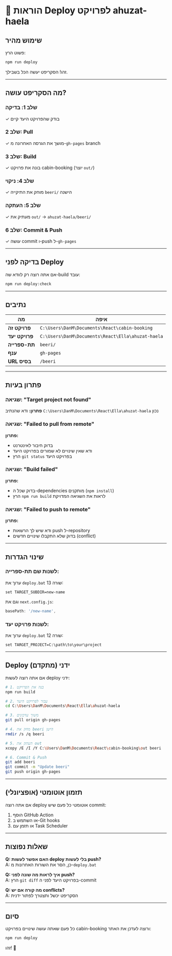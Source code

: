 # 🚀 הוראות Deploy לפרויקט ahuzat-haela

## שימוש מהיר

פשוט הרץ:
```bash
npm run deploy
```

זהו! הסקריפט יעשה הכל בשבילך.

---

## מה הסקריפט עושה?

### שלב 1: בדיקה
✓ בודק שהפרויקט היעד קיים

### שלב 2: Pull
✓ מושך את הגרסה האחרונה מ-`gh-pages` branch

### שלב 3: Build
✓ בונה את פרויקט cabin-booking (יוצר `out/`)

### שלב 4: ניקוי
✓ מוחק את התיקייה `beeri/` הישנה

### שלב 5: העתקה
✓ מעתיק את `out/` → `ahuzat-haela/beeri/`

### שלב 6: Commit & Push
✓ עושה commit ו-push ל-`gh-pages`

---

## בדיקה לפני Deploy

אם אתה רוצה רק לוודא שה-build עובד:
```bash
npm run deploy:check
```

---

## נתיבים

| מה | איפה |
|---|---|
| **פרויקט זה** | `C:\Users\DanM\Documents\React\cabin-booking` |
| **פרויקט יעד** | `C:\Users\DanM\Documents\React\Ella\ahuzat-haela` |
| **תת-ספרייה** | `beeri/` |
| **ענף** | `gh-pages` |
| **URL בסיס** | `/beeri` |

---

## פתרון בעיות

### שגיאה: "Target project not found"
**פתרון:** ודא שהנתיב `C:\Users\DanM\Documents\React\Ella\ahuzat-haela` נכון

### שגיאה: "Failed to pull from remote"
**פתרון:** 
- בדוק חיבור לאינטרנט
- ודא שאין שינויים לא שמורים בפרויקט היעד
- הרץ `git status` בפרויקט היעד

### שגיאה: "Build failed"
**פתרון:**
- בדוק שכל ה-dependencies מותקנים (`npm install`)
- הרץ `npm run build` לראות את השגיאה המדויקת

### שגיאה: "Failed to push to remote"
**פתרון:**
- ודא שיש לך הרשאות push ל-repository
- בדוק שלא התקבלו שינויים חדשים (conflict)

---

## שינוי הגדרות

### לשנות שם תת-ספרייה:
ערוך את `deploy.bat` שורה 13:
```batch
set TARGET_SUBDIR=new-name
```

וגם את `next.config.js`:
```javascript
basePath: '/new-name',
```

### לשנות פרויקט יעד:
ערוך את `deploy.bat` שורה 12:
```batch
set TARGET_PROJECT=C:\path\to\your\project
```

---

## Deploy ידני (מתקדם)

אם אתה רוצה לעשות deploy ידני:

```bash
# 1. בנה את הפרויקט
npm run build

# 2. עבור לפרויקט היעד
cd C:\Users\DanM\Documents\React\Ella\ahuzat-haela

# 3. משוך עדכונים
git pull origin gh-pages

# 4. מחק את beeri הישן
rmdir /s /q beeri

# 5. העתק את out
xcopy /E /I /Y C:\Users\DanM\Documents\React\cabin-booking\out beeri

# 6. Commit & Push
git add beeri
git commit -m "Update beeri"
git push origin gh-pages
```

---

## תזמון אוטומטי (אופציונלי)

אם אתה רוצה deploy אוטומטי כל פעם שיש commit:

1. הוסף GitHub Action
2. או השתמש ב-Git hooks
3. או תזמן עם Task Scheduler

---

## שאלות נפוצות

**Q: האם אפשר לעשות deploy בלי לעשות push?**  
A: כן, הסר את השורות האחרונות מ-`deploy.bat`

**Q: איך לראות מה שונה לפני push?**  
A: הרץ `git diff` בפרויקט היעד לפני ה-commit

**Q: מה קורה אם יש conflicts?**  
A: הסקריפט יכשל ותצטרך לפתור ידנית

---

## סיום

כל פעם שאתה עושה שינויים בפרויקט cabin-booking ורוצה לעדכן את האתר:

```bash
npm run deploy
```

זהו! 🎉

